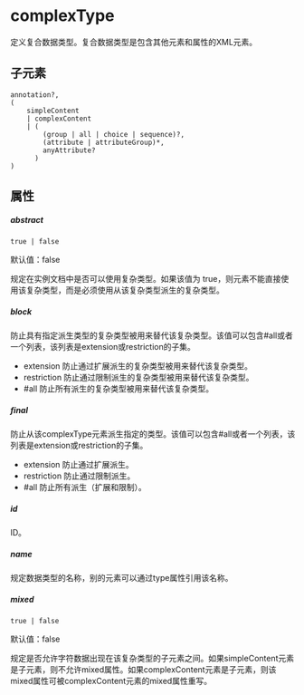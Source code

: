 # complexType

定义复合数据类型。复合数据类型是包含其他元素和属性的XML元素。

## 子元素

```
annotation?,
( 
	simpleContent 
	| complexContent 
	| (
		(group | all | choice | sequence)?, 
		(attribute | attributeGroup)*, 
		anyAttribute?
	  ) 
)
```

## 属性

##### abstract	
```
true | false
```	

默认值：false	

规定在实例文档中是否可以使用复杂类型。如果该值为 true，则元素不能直接使用该复杂类型，而是必须使用从该复杂类型派生的复杂类型。

##### block	

防止具有指定派生类型的复杂类型被用来替代该复杂类型。该值可以包含#all或者一个列表，该列表是extension或restriction的子集。

- extension 防止通过扩展派生的复杂类型被用来替代该复杂类型。
- restriction 防止通过限制派生的复杂类型被用来替代该复杂类型。
- #all 防止所有派生的复杂类型被用来替代该复杂类型。

##### final	

防止从该complexType元素派生指定的类型。该值可以包含#all或者一个列表，该列表是extension或restriction的子集。

- extension 防止通过扩展派生。
- restriction 防止通过限制派生。
- #all 防止所有派生（扩展和限制）。

##### id	

ID。

##### name	

规定数据类型的名称，别的元素可以通过type属性引用该名称。

##### mixed	

```
true | false
```	

默认值：false	

规定是否允许字符数据出现在该复杂类型的子元素之间。如果simpleContent元素是子元素，则不允许mixed属性。如果complexContent元素是子元素，则该mixed属性可被complexContent元素的mixed属性重写。